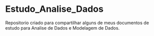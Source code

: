 # Estudo_Analise_Dados
Repositorio criado para compartilhar alguns de meus documentos de estudo para Analise de Dados e Modelagem de Dados.
